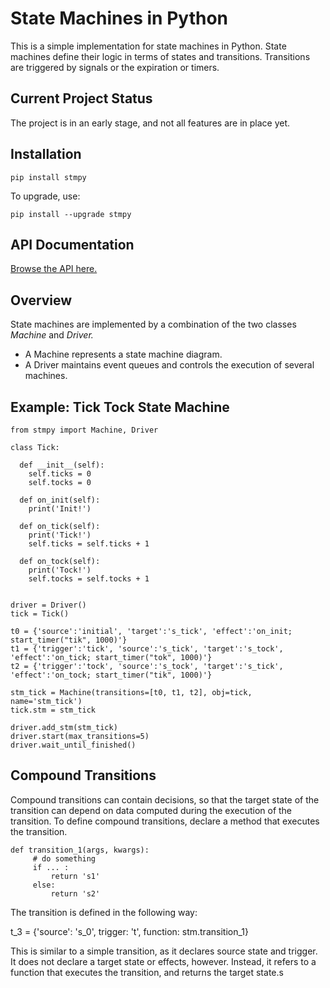 ---
---

# State Machines in Python

This is a simple implementation for state machines in Python.
State machines define their logic in terms of states and transitions.
Transitions are triggered by signals or the expiration or timers.


## Current Project Status

The project is in an early stage, and not all features are in place yet.


## Installation

    pip install stmpy

To upgrade, use:

    pip install --upgrade stmpy


## API Documentation

[Browse the API here.](./stmpy/index.html)


## Overview

State machines are implemented by a combination of the two classes *Machine* and *Driver.*

* A Machine represents a state machine diagram.
* A Driver maintains event queues and controls the execution of several machines.


## Example: Tick Tock State Machine

    from stmpy import Machine, Driver

    class Tick:

      def __init__(self):
        self.ticks = 0
        self.tocks = 0

      def on_init(self):
        print('Init!')

      def on_tick(self):
        print('Tick!')
        self.ticks = self.ticks + 1

      def on_tock(self):
        print('Tock!')
        self.tocks = self.tocks + 1


    driver = Driver()
    tick = Tick()

    t0 = {'source':'initial', 'target':'s_tick', 'effect':'on_init; start_timer("tik", 1000)'}
    t1 = {'trigger':'tick', 'source':'s_tick', 'target':'s_tock', 'effect':'on_tick; start_timer("tok", 1000)'}
    t2 = {'trigger':'tock', 'source':'s_tock', 'target':'s_tick', 'effect':'on_tock; start_timer("tik", 1000)'}

    stm_tick = Machine(transitions=[t0, t1, t2], obj=tick, name='stm_tick')
    tick.stm = stm_tick

    driver.add_stm(stm_tick)
    driver.start(max_transitions=5)
    driver.wait_until_finished()


## Compound Transitions

Compound transitions can contain decisions, so that the target state of the
transition can depend on data computed during the execution of the transition.
To define compound transitions, declare a method that executes the transition.


    def transition_1(args, kwargs):
         # do something
         if ... :           
             return 's1'
         else:
             return 's2'

The transition is defined in the following way:

t_3 = {'source': 's_0', trigger: 't', function: stm.transition_1}

This is similar to a simple transition, as it declares source state and trigger.
It does not declare a target state or effects, however. Instead, it refers to a
function that executes the transition, and returns the target state.s
